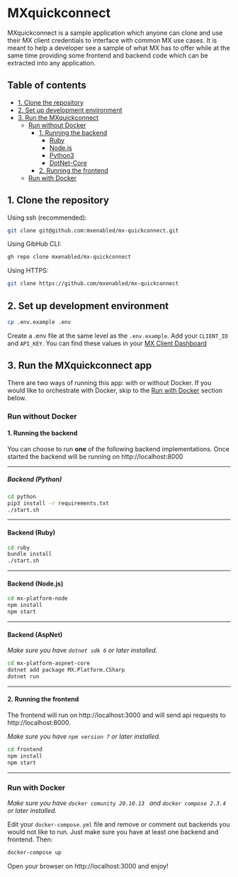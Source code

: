 # MXquickconnect

MXquickconnect is a sample application which anyone can clone and use their MX
client credentials to interface with common MX use cases. It is meant to help
a developer see a sample of what MX has to offer while at the same time
providing some frontend and backend code which can be extracted into any
application.

## Table of contents

<!-- toc -->
- [1. Clone the repository](#1-clone-the-repository)
- [2. Set up development environment](#2-set-up-development-environment)
- [3. Run the MXquickconnect](#3-run-the-mxquickconnect)
  - [Run without Docker](#run-without-docker)
    - [1. Running the backend](#1-running-the-backend)
      * [Ruby](#backend-ruby)
      * [Node.js](#backend-nodejs)
      * [Python3](#backend-python)
      * [DotNet-Core](#backend-aspnet)
    - [2. Running the frontend](#2-running-the-frontend)
  - [Run with Docker](#run-with-docker)
<!-- tocstop -->

## 1. Clone the repository

Using ssh (recommended):
```bash
git clone git@github.com:mxenabled/mx-quickconnect.git
```

Using GibHub CLI:
```bash
gh repo clone mxenabled/mx-quickconnect
```

Using HTTPS:
```bash
git clone https://github.com/mxenabled/mx-quickconnect
```

## 2. Set up development environment

```bash
cp .env.example .env
```

Create a .env file at the same level as the `.env.example`.
Add your `CLIENT_ID` and `API_KEY`.
You can find these values in your [MX Client Dashboard][]

## 3. Run the MXquickconnect app

There are two ways of running this app: with or without Docker.
If you would like to orchestrate with Docker, skip to the
[Run with Docker](#run-with-docker) section below.

### Run without Docker

#### 1. Running the backend

You can choose to run **one** of the following backend implementations. Once
started the backend will be running on http://localhost:8000

---
##### Backend (Python)
```bash
cd python
pip3 install -r requirements.txt
./start.sh
```

---
#### Backend (Ruby)

```bash
cd ruby
bundle install
./start.sh
```

---
#### Backend (Node.js)
```bash
cd mx-platform-node
npm install
npm start
```

---
#### Backend (AspNet)

_Make sure you have `dotnet sdk 6` or later installed._

```bash
cd mx-platform-aspnet-core
dotnet add package MX.Platform.CSharp
dotnet run
```

---
#### 2. Running the frontend

The frontend will run on http://localhost:3000 and will send api requests to
http://localhost:8000.

_Make sure you have `npm version 7` or later installed._

```bash
cd frontend
npm install
npm start
```

---

### Run with Docker

_Make sure you have `docker comunity 20.10.13 ` and `docker compose 2.3.4`
or later installed._

Edit your `docker-compose.yml` file and remove or comment out backends you would
not like to run. Just make sure you have at least one backend and frontend. Then:

```bash
docker-compose up
```
Open your browser on http://localhost:3000 and enjoy!

  [MX Client Dashboard]: https://dashboard.mx.com "MX Client Dashboard"

